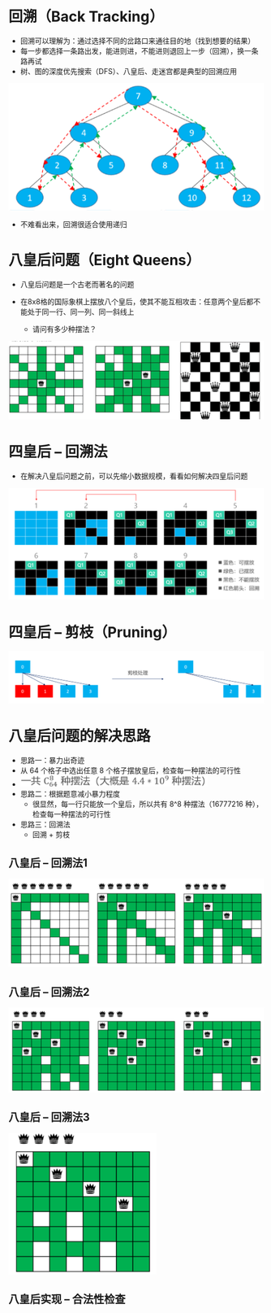 # 回溯（Back Tracking）

- 回溯可以理解为：通过选择不同的岔路口来通往目的地（找到想要的结果） 
- 每一步都选择一条路出发，能进则进，不能进则退回上一步（回溯），换一条路再试 
-  树、图的深度优先搜索（DFS）、八皇后、走迷宫都是典型的回溯应用

![image-20200312121556707](图片.assets/image-20200312121556707.png)

- 不难看出来，回溯很适合使用递归

# 八皇后问题（Eight Queens） 

- 八皇后问题是一个古老而著名的问题 

- 在8x8格的国际象棋上摆放八个皇后，使其不能互相攻击：任意两个皇后都不能处于同一行、同一列、同一斜线上 
  - 请问有多少种摆法？

![image-20200312121701452](图片.assets/image-20200312121701452.png)

# 四皇后 – 回溯法

- 在解决八皇后问题之前，可以先缩小数据规模，看看如何解决四皇后问题

![image-20200312121859738](图片.assets/image-20200312121859738.png)

# 四皇后 – 剪枝（Pruning）

![image-20200312121918551](图片.assets/image-20200312121918551.png)

# 八皇后问题的解决思路

-  思路一：暴力出奇迹 
  - 从 64 个格子中选出任意 8 个格子摆放皇后，检查每一种摆法的可行性 
  - ![image-20200312121753152](图片.assets/image-20200312121753152.png)
- 思路二：根据题意减小暴力程度 
  - 很显然，每一行只能放一个皇后，所以共有 8^8 种摆法（16777216 种），检查每一种摆法的可行性
- 思路三：回溯法 
  - 回溯 + 剪枝

## 八皇后 – 回溯法1

![image-20200312121943017](图片.assets/image-20200312121943017.png)

## 八皇后 – 回溯法2

![image-20200312122102452](图片.assets/image-20200312122102452.png)

## 八皇后 – 回溯法3

![image-20200312122120261](图片.assets/image-20200312122120261.png)

## 八皇后实现 – 合法性检查


